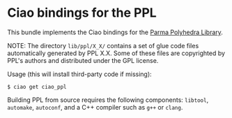 # Ciao bindings for the PPL

This bundle implements the Ciao bindings for the
[Parma Polyhedra Library](http://bugseng.com/products/ppl).

NOTE: The directory `lib/ppl/X_X/` contains a set of glue code files
automatically generated by PPL X.X. Some of these files are
copyrighted by PPL's authors and distributed under the GPL license.

Usage (this will install third-party code if missing):
```
$ ciao get ciao_ppl
```

Building PPL from source requires the following components: `libtool`,
`automake`, `autoconf`, and a C++ compiler such as `g++` or `clang`.
